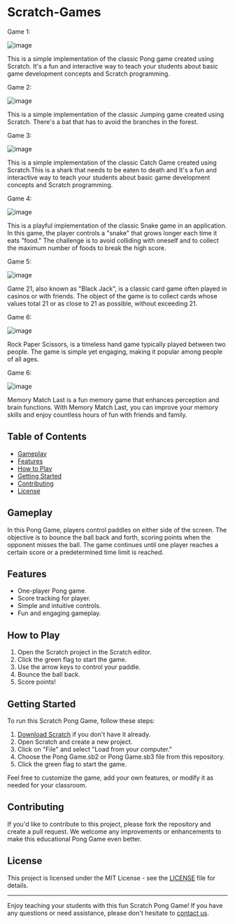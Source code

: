 # Scratch-Games
Game 1:

![image](https://github.com/VagelisKormazos/Scratch-Games/assets/100516014/470ee207-5c6d-4b2b-94de-2262cc8d7e56)

This is a simple implementation of the classic Pong game created using Scratch. It's a fun and interactive way to teach your students about basic game development concepts and Scratch programming.

Game 2:

![image](https://github.com/VagelisKormazos/Scratch-Games/assets/100516014/df86871d-8dcc-46e7-b1b9-f25abdecb3b1)

This is a simple implementation of the classic Jumping game created using Scratch. There's a bat that has to avoid the branches in the forest.

Game 3:

![image](https://github.com/VagelisKormazos/Scratch-Games/assets/100516014/3f71b87b-42c8-40ef-a2ae-1352dd049d2b)

This is a simple implementation of the classic Catch Game created using Scratch.This is a shark that needs to be eaten to death and It's a fun and interactive way to teach your students about basic game development concepts and Scratch programming.

Game 4:

![image](https://github.com/VagelisKormazos/Scratch-Games/assets/100516014/17bb0303-2c55-45b2-997f-7fc41fbb4ea5)

This is a playful implementation of the classic Snake game in an application. In this game, the player controls a "snake" that grows longer each time it eats "food." The challenge is to avoid colliding with oneself and to collect the maximum number of foods to break the high score.

Game 5:

![image](https://github.com/VagelisKormazos/Scratch-Games/assets/100516014/1e5de865-2543-4560-a400-a8236b5e6b96)

Game 21, also known as "Black Jack", is a classic card game often played in casinos or with friends. The object of the game is to collect cards whose values total 21 or as close to 21 as possible, without exceeding 21.

Game 6:

![image](https://github.com/VagelisKormazos/Scratch-Games/assets/100516014/cd225eb0-1c58-4007-9332-83cd31de1959)

Rock Paper Scissors, is a timeless hand game typically played between two people. The game is simple yet engaging, making it popular among people of all ages.

Game 6:

![image](https://github.com/VagelisKormazos/Scratch-Games/assets/100516014/f668851f-b6c9-4051-943b-b1398d9c2107)


Memory Match Last is a fun memory game that enhances perception and brain functions. With Memory Match Last, you can improve your memory skills and enjoy countless hours of fun with friends and family.

## Table of Contents
- [Gameplay](#gameplay)
- [Features](#features)
- [How to Play](#how-to-play)
- [Getting Started](#getting-started)
- [Contributing](#contributing)
- [License](#license)

## Gameplay

In this Pong Game, players control paddles on either side of the screen. The objective is to bounce the ball back and forth, scoring points when the opponent misses the ball. The game continues until one player reaches a certain score or a predetermined time limit is reached.

## Features

- One-player Pong game.
- Score tracking for player.
- Simple and intuitive controls.
- Fun and engaging gameplay.

## How to Play

1. Open the Scratch project in the Scratch editor.
2. Click the green flag to start the game.
3. Use the arrow keys to control your paddle.
4. Bounce the ball back.
5. Score points!
   
## Getting Started

To run this Scratch Pong Game, follow these steps:

1. [Download Scratch](https://scratch.mit.edu/download) if you don't have it already.
2. Open Scratch and create a new project.
3. Click on "File" and select "Load from your computer."
4. Choose the Pong Game.sb2 or Pong Game.sb3 file from this repository.
5. Click the green flag to start the game.

Feel free to customize the game, add your own features, or modify it as needed for your classroom.

## Contributing

If you'd like to contribute to this project, please fork the repository and create a pull request. We welcome any improvements or enhancements to make this educational Pong Game even better.

## License

This project is licensed under the MIT License - see the [LICENSE](LICENSE) file for details.

---

Enjoy teaching your students with this fun Scratch Pong Game! If you have any questions or need assistance, please don't hesitate to [contact us](mailto:youremail@example.com).



